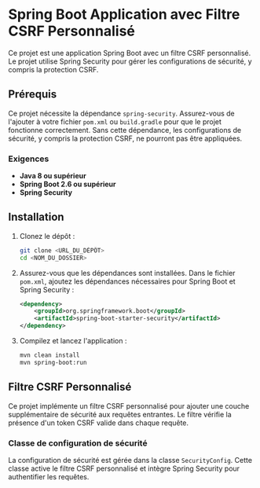 # Spring Boot Application avec Filtre CSRF Personnalisé

Ce projet est une application Spring Boot avec un filtre CSRF personnalisé. Le projet utilise Spring Security pour gérer les configurations de sécurité, y compris la protection CSRF.

## Prérequis

Ce projet nécessite la dépendance `spring-security`. Assurez-vous de l'ajouter à votre fichier `pom.xml` ou `build.gradle` pour que le projet fonctionne correctement. Sans cette dépendance, les configurations de sécurité, y compris la protection CSRF, ne pourront pas être appliquées.

### Exigences

- **Java 8 ou supérieur**
- **Spring Boot 2.6 ou supérieur**
- **Spring Security**

## Installation

1. Clonez le dépôt :
    ```bash
    git clone <URL_DU_DÉPÔT>
    cd <NOM_DU_DOSSIER>
    ```

2. Assurez-vous que les dépendances sont installées. Dans le fichier `pom.xml`, ajoutez les dépendances nécessaires pour Spring Boot et Spring Security :

    ```xml
    <dependency>
        <groupId>org.springframework.boot</groupId>
        <artifactId>spring-boot-starter-security</artifactId>
    </dependency>
    ```

3. Compilez et lancez l'application :
    ```bash
    mvn clean install
    mvn spring-boot:run
    ```

## Filtre CSRF Personnalisé

Ce projet implémente un filtre CSRF personnalisé pour ajouter une couche supplémentaire de sécurité aux requêtes entrantes. Le filtre vérifie la présence d'un token CSRF valide dans chaque requête.

### Classe de configuration de sécurité

La configuration de sécurité est gérée dans la classe `SecurityConfig`. Cette classe active le filtre CSRF personnalisé et intègre Spring Security pour authentifier les requêtes.

